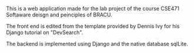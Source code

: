 This is a web application made for the lab project of the course CSE471 Softaware deisgn and peinciples of BRACU.

The front end is edited from the template provided by Dennis Ivy for his Django tutorial on "DevSearch". 

The backend is implemented using Django and the native database sqlLite.

